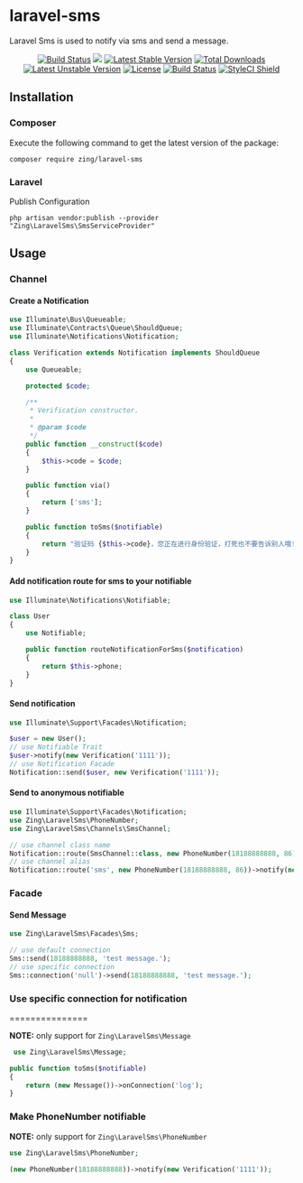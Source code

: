 # laravel-sms

Laravel Sms is used to notify via sms and send a message.

<p align="center">
<a href="https://github.com/zingimmick/laravel-sms/actions"><img src="https://github.com/zingimmick/laravel-sms/workflows/tests/badge.svg" alt="Build Status"></a>
<a href="https://codecov.io/gh/zingimmick/laravel-sms"><img src="https://codecov.io/gh/zingimmick/laravel-sms/branch/master/graph/badge.svg" /></a>
<a href="https://packagist.org/packages/zing/laravel-sms"><img src="https://poser.pugx.org/zing/laravel-sms/v/stable.svg" alt="Latest Stable Version"></a>
<a href="https://packagist.org/packages/zing/laravel-sms"><img src="https://poser.pugx.org/zing/laravel-sms/downloads" alt="Total Downloads"></a>
<a href="https://packagist.org/packages/zing/laravel-sms"><img src="https://poser.pugx.org/zing/laravel-sms/v/unstable.svg" alt="Latest Unstable Version"></a>
<a href="https://packagist.org/packages/zing/laravel-sms"><img src="https://poser.pugx.org/zing/laravel-sms/license" alt="License"></a>
<a href="https://scrutinizer-ci.com/g/zingimmick/laravel-sms"><img src="https://img.shields.io/scrutinizer/quality/g/zingimmick/laravel-sms.svg" alt="Build Status"></a>
<a href="https://github.styleci.io/repos/254559831"><img src="https://github.styleci.io/repos/254559831/shield?branch=master" alt="StyleCI Shield"></a>
</p>

## Installation

### Composer

Execute the following command to get the latest version of the package:

```terminal
composer require zing/laravel-sms
```

### Laravel

Publish Configuration

```shell
php artisan vendor:publish --provider "Zing\LaravelSms\SmsServiceProvider"
```

## Usage

### Channel

#### Create a Notification

```php
use Illuminate\Bus\Queueable;
use Illuminate\Contracts\Queue\ShouldQueue;
use Illuminate\Notifications\Notification;

class Verification extends Notification implements ShouldQueue
{
    use Queueable;

    protected $code;

    /**
     * Verification constructor.
     *
     * @param $code
     */
    public function __construct($code)
    {
        $this->code = $code;
    }

    public function via()
    {
        return ['sms'];
    }

    public function toSms($notifiable)
    {
        return "验证码 {$this->code}，您正在进行身份验证，打死也不要告诉别人哦!";
    }
}
```

#### Add notification route for sms to your notifiable

```php
use Illuminate\Notifications\Notifiable;

class User
{
    use Notifiable;

    public function routeNotificationForSms($notification)
    {
        return $this->phone;
    }
}
```

#### Send notification

```php
use Illuminate\Support\Facades\Notification;

$user = new User();
// use Notifiable Trait
$user->notify(new Verification('1111'));
// use Notification Facade
Notification::send($user, new Verification('1111'));
```

#### Send to anonymous notifiable

```php
use Illuminate\Support\Facades\Notification;
use Zing\LaravelSms\PhoneNumber;
use Zing\LaravelSms\Channels\SmsChannel;

// use channel class name
Notification::route(SmsChannel::class, new PhoneNumber(18188888888, 86))->notify(new Verification('1111'));
// use channel alias
Notification::route('sms', new PhoneNumber(18188888888, 86))->notify(new Verification('1111'));
```

### Facade

#### Send Message

```php
use Zing\LaravelSms\Facades\Sms;

// use default connection
Sms::send(18188888888, 'test message.');
// use specific connection
Sms::connection('null')->send(18188888888, 'test message.');
```

### Use specific connection for notification
===============

**NOTE:** only support for `Zing\LaravelSms\Message`

```php
 use Zing\LaravelSms\Message;

public function toSms($notifiable)
{
    return (new Message())->onConnection('log');
}
```

### Make PhoneNumber notifiable

**NOTE:** only support for `Zing\LaravelSms\PhoneNumber`

```php
use Zing\LaravelSms\PhoneNumber;

(new PhoneNumber(18188888888))->notify(new Verification('1111'));
```



